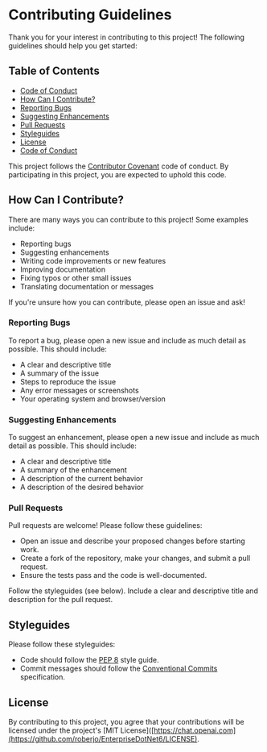 # Contributing Guidelines
Thank you for your interest in contributing to this project! The following guidelines should help you get started:

## Table of Contents
- [Code of Conduct](https://github.com/roberjo/EnterpriseDotNet6/code-of-conduct)
- [How Can I Contribute?](https://github.com/roberjo/EnterpriseDotNet6/how-can-i-contribute)
- [Reporting Bugs](https://github.com/roberjo/EnterpriseDotNet6/reporting-bugs)
- [Suggesting Enhancements](https://github.com/roberjo/EnterpriseDotNet6/enhancements)
- [Pull Requests](https://github.com/roberjo/EnterpriseDotNet6/enhancements)
- [Styleguides](https://github.com/roberjo/EnterpriseDotNet6/enhancements)
- [License](https://github.com/roberjo/EnterpriseDotNet6/LICENSE.txt)
- [Code of Conduct](https://github.com/roberjo/EnterpriseDotNet6/blob/master/CODE_OF_CONDUCT.md)

This project follows the [Contributor Covenant](https://www.contributor-covenant.org/version/2/0/code_of_conduct/) code of conduct. 
By participating in this project, you are expected to uphold this code.

## How Can I Contribute?
There are many ways you can contribute to this project! 
Some examples include:

- Reporting bugs
- Suggesting enhancements
- Writing code improvements or new features
- Improving documentation
- Fixing typos or other small issues
- Translating documentation or messages

If you're unsure how you can contribute, please open an issue and ask!

### Reporting Bugs
To report a bug, please open a new issue and include as much detail as possible. 
This should include:

- A clear and descriptive title
- A summary of the issue
- Steps to reproduce the issue
- Any error messages or screenshots
- Your operating system and browser/version

### Suggesting Enhancements
To suggest an enhancement, please open a new issue and include as much detail as possible. This should include:

- A clear and descriptive title
- A summary of the enhancement
- A description of the current behavior
- A description of the desired behavior

### Pull Requests
Pull requests are welcome! 
Please follow these guidelines:

- Open an issue and describe your proposed changes before starting work.
- Create a fork of the repository, make your changes, and submit a pull request.
- Ensure the tests pass and the code is well-documented.

Follow the styleguides (see below).
Include a clear and descriptive title and description for the pull request.

## Styleguides
Please follow these styleguides:

- Code should follow the [PEP 8](https://www.python.org/dev/peps/pep-0008/) style guide.
- Commit messages should follow the [Conventional Commits](https://www.conventionalcommits.org/en/v1.0.0/) specification.

## License
By contributing to this project, you agree that your contributions will be licensed under the project's [MIT License]([https://chat.openai.com](https://github.com/roberjo/EnterpriseDotNet6/LICENSE).
